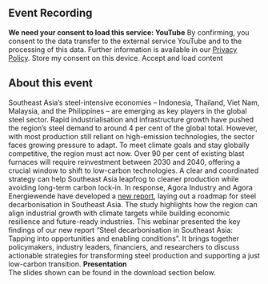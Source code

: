 ##  Event Recording 
**We need your consent to load this service: YouTube**
By confirming, you consent to the data transfer to the external service YouTube and to the processing of this data. Further information is available in our [Privacy Policy](https://www.agora-industry.org/privacy-policy).
Store my consent on this device.
Accept and load content
## About this event
Southeast Asia’s steel-intensive economies – Indonesia, Thailand, Viet Nam, Malaysia, and the Philippines – are emerging as key players in the global steel sector. Rapid industrialisation and infrastructure growth have pushed the region’s steel demand to around 4 per cent of the global total. However, with most production still reliant on high-emission technologies, the sector faces growing pressure to adapt.
To meet climate goals and stay globally competitive, the region must act now. Over 90 per cent of existing blast furnaces will require reinvestment between 2030 and 2040, offering a crucial window to shift to low-carbon technologies. A clear and coordinated strategy can help Southeast Asia leapfrog to cleaner production while avoiding long-term carbon lock-in.
In response, Agora Industry and Agora Energiewende have developed a [new report](https://www.agora-industry.org/publications/decarbonising-steel-in-southeast-asia), laying out a roadmap for steel decarbonisation in Southeast Asia. The study highlights how the region can align industrial growth with climate targets while building economic resilience and future-ready industries.
This webinar presented the key findings of our new report “Steel decarbonisation in Southeast Asia: Tapping into opportunities and enabling conditions”. It brings together policymakers, industry leaders, financiers, and researchers to discuss actionable strategies for transforming steel production and supporting a just low-carbon transition.
**Presentation**  
The slides shown can be found in the download section below.